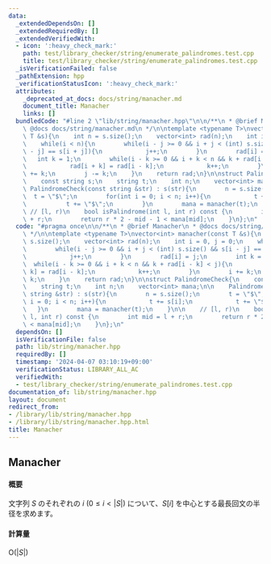 ```yaml
---
data:
  _extendedDependsOn: []
  _extendedRequiredBy: []
  _extendedVerifiedWith:
  - icon: ':heavy_check_mark:'
    path: test/library_checker/string/enumerate_palindromes.test.cpp
    title: test/library_checker/string/enumerate_palindromes.test.cpp
  _isVerificationFailed: false
  _pathExtension: hpp
  _verificationStatusIcon: ':heavy_check_mark:'
  attributes:
    _deprecated_at_docs: docs/string/manacher.md
    document_title: Manacher
    links: []
  bundledCode: "#line 2 \"lib/string/manacher.hpp\"\n\n/**\n * @brief Manacher\n *\
    \ @docs docs/string/manacher.md\n */\n\ntemplate <typename T>\nvector<int> manacher(const\
    \ T &s){\n    int n = s.size();\n    vector<int> rad(n);\n    int i = 0, j = 0;\n\
    \    while(i < n){\n        while(i - j >= 0 && i + j < (int) s.size() && s[i\
    \ - j] == s[i + j]){\n            j++;\n        }\n        rad[i] = j;\n     \
    \   int k = 1;\n        while(i - k >= 0 && i + k < n && k + rad[i - k] < j){\n\
    \            rad[i + k] = rad[i - k];\n            k++;\n        }\n        i\
    \ += k;\n        j -= k;\n    }\n    return rad;\n}\n\nstruct PalindromeCheck{\n\
    \    const string s;\n    string t;\n    int n;\n    vector<int> mana;\n\n   \
    \ PalindromeCheck(const string &str) : s(str){\n        n = s.size();\n      \
    \  t = \"$\";\n        for(int i = 0; i < n; i++){\n            t += s[i];\n \
    \           t += \"$\";\n        }\n        mana = manacher(t);\n    }\n\n   \
    \ // [l, r)\n    bool isPalindrome(int l, int r) const {\n        int mid = l\
    \ + r;\n        return r * 2 - mid - 1 < mana[mid];\n    }\n};\n"
  code: "#pragma once\n\n/**\n * @brief Manacher\n * @docs docs/string/manacher.md\n\
    \ */\n\ntemplate <typename T>\nvector<int> manacher(const T &s){\n    int n =\
    \ s.size();\n    vector<int> rad(n);\n    int i = 0, j = 0;\n    while(i < n){\n\
    \        while(i - j >= 0 && i + j < (int) s.size() && s[i - j] == s[i + j]){\n\
    \            j++;\n        }\n        rad[i] = j;\n        int k = 1;\n      \
    \  while(i - k >= 0 && i + k < n && k + rad[i - k] < j){\n            rad[i +\
    \ k] = rad[i - k];\n            k++;\n        }\n        i += k;\n        j -=\
    \ k;\n    }\n    return rad;\n}\n\nstruct PalindromeCheck{\n    const string s;\n\
    \    string t;\n    int n;\n    vector<int> mana;\n\n    PalindromeCheck(const\
    \ string &str) : s(str){\n        n = s.size();\n        t = \"$\";\n        for(int\
    \ i = 0; i < n; i++){\n            t += s[i];\n            t += \"$\";\n     \
    \   }\n        mana = manacher(t);\n    }\n\n    // [l, r)\n    bool isPalindrome(int\
    \ l, int r) const {\n        int mid = l + r;\n        return r * 2 - mid - 1\
    \ < mana[mid];\n    }\n};\n"
  dependsOn: []
  isVerificationFile: false
  path: lib/string/manacher.hpp
  requiredBy: []
  timestamp: '2024-04-07 03:10:19+09:00'
  verificationStatus: LIBRARY_ALL_AC
  verifiedWith:
  - test/library_checker/string/enumerate_palindromes.test.cpp
documentation_of: lib/string/manacher.hpp
layout: document
redirect_from:
- /library/lib/string/manacher.hpp
- /library/lib/string/manacher.hpp.html
title: Manacher
---
```

## Manacher

#### 概要

文字列 $S$ のそれぞれの $i \: (0 \leq i < \lvert S\lvert)$ について、$S[i]$ を中心とする最長回文の半径を求めます。

#### 計算量

$\mathrm{O}(\lvert S\lvert)$